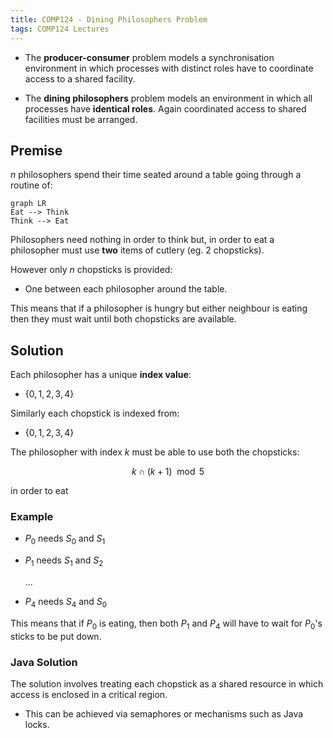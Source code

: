 ```yaml
---
title: COMP124 - Dining Philosophers Problem
tags: COMP124 Lectures
---
```

* The **producer-consumer** problem models a synchronisation environment in which processes with distinct roles have to coordinate access to a shared facility.

* The **dining philosophers** problem models an environment in which all processes have **identical roles**. Again coordinated access to shared facilities must be arranged.

## Premise
$n$ philosophers spend their time seated around a table going through a routine of:

```mermaid
graph LR
Eat --> Think
Think --> Eat
```

Philosophers need nothing in order to think but, in order to eat a philosopher must use **two** items of cutlery (eg. 2 chopsticks).

However only $n$ chopsticks is provided:

* One between each philosopher around the table.

This means that if a philosopher is hungry but either neighbour is eating then they must wait until both chopsticks are available.

## Solution
Each philosopher has a unique **index value**:

* $\{0,1,2,3,4\}$

Similarly each chopstick is indexed from:

* $\{0,1,2,3,4\}$

The philosopher with index $k$ must be able to use both the chopsticks:

$$k\cap(k+1)\mod5$$

in order to eat

### Example
* $P_0$ needs $S_0$ and $S_1$
* $P_1$ needs $S_1$ and $S_2$
	
	...
* $P_4$ needs $S_4$ and $S_0$

This means that if $P_0$ is eating, then both $P_1$ and $P_4$ will have to wait for $P_0$'s sticks to be put down.

### Java Solution
The solution involves treating each chopstick as a shared resource in which access is enclosed in a critical region.

* This can be achieved via semaphores or mechanisms such as Java locks.